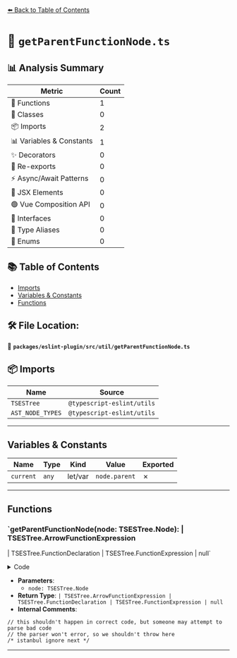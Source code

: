 [⬅️ Back to Table of Contents](../../../../index.md)

# 📄 `getParentFunctionNode.ts`

## 📊 Analysis Summary

| Metric | Count |
|--------|-------|
| 🔧 Functions | 1 |
| 🧱 Classes | 0 |
| 📦 Imports | 2 |
| 📊 Variables & Constants | 1 |
| ✨ Decorators | 0 |
| 🔄 Re-exports | 0 |
| ⚡ Async/Await Patterns | 0 |
| 💠 JSX Elements | 0 |
| 🟢 Vue Composition API | 0 |
| 📐 Interfaces | 0 |
| 📑 Type Aliases | 0 |
| 🎯 Enums | 0 |

## 📚 Table of Contents

- [Imports](#imports)
- [Variables & Constants](#variables-constants)
- [Functions](#functions)

## 🛠️ File Location:
📂 **`packages/eslint-plugin/src/util/getParentFunctionNode.ts`**

## 📦 Imports

| Name | Source |
|------|--------|
| `TSESTree` | `@typescript-eslint/utils` |
| `AST_NODE_TYPES` | `@typescript-eslint/utils` |


---

## Variables & Constants

| Name | Type | Kind | Value | Exported |
|------|------|------|-------|----------|
| `current` | `any` | let/var | `node.parent` | ✗ |


---

## Functions

### `getParentFunctionNode(node: TSESTree.Node): | TSESTree.ArrowFunctionExpression
  | TSESTree.FunctionDeclaration
  | TSESTree.FunctionExpression
  | null`

<details><summary>Code</summary>

```ts
export function getParentFunctionNode(
  node: TSESTree.Node,
):
  | TSESTree.ArrowFunctionExpression
  | TSESTree.FunctionDeclaration
  | TSESTree.FunctionExpression
  | null {
  let current = node.parent;
  while (current) {
    if (
      current.type === AST_NODE_TYPES.ArrowFunctionExpression ||
      current.type === AST_NODE_TYPES.FunctionDeclaration ||
      current.type === AST_NODE_TYPES.FunctionExpression
    ) {
      return current;
    }

    current = current.parent;
  }

  // this shouldn't happen in correct code, but someone may attempt to parse bad code
  // the parser won't error, so we shouldn't throw here
  /* istanbul ignore next */ return null;
}
```
</details>

- **Parameters**:
  - `node: TSESTree.Node`
- **Return Type**: `| TSESTree.ArrowFunctionExpression
  | TSESTree.FunctionDeclaration
  | TSESTree.FunctionExpression
  | null`
- **Internal Comments**:
```
// this shouldn't happen in correct code, but someone may attempt to parse bad code
// the parser won't error, so we shouldn't throw here
/* istanbul ignore next */
```


---